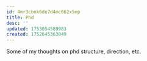 ```yaml
---
id: 4mr3cbnk6de7d4mc662x5mp
title: Phd
desc: ''
updated: 1753054589983
created: 1752645363049
---
```



Some of my thoughts on phd structure, direction, etc.